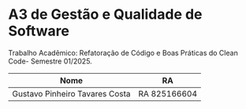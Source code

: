 # A3 de Gestão e Qualidade de Software

Trabalho Acadêmico: Refatoração de Código e Boas Práticas do Clean Code- Semestre 01/2025.

| Nome  | RA |
| -------------  | --- |
| Gustavo Pinheiro Tavares Costa | RA 825166604|


